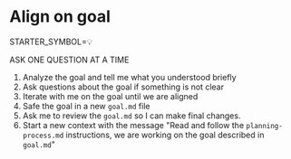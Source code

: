 # Align on goal

STARTER_SYMBOL=💡

ASK ONE QUESTION AT A TIME

1. Analyze the goal and tell me what you understood briefly
1. Ask questions about the goal if something is not clear
1. Iterate with me on the goal until we are aligned
1. Safe the goal in a new `goal.md` file
1. Ask me to review the `goal.md` so I can make final changes.
1. Start a new context with the message "Read and follow the `planning-process.md` instructions, we are working on the goal described in `goal.md`" 